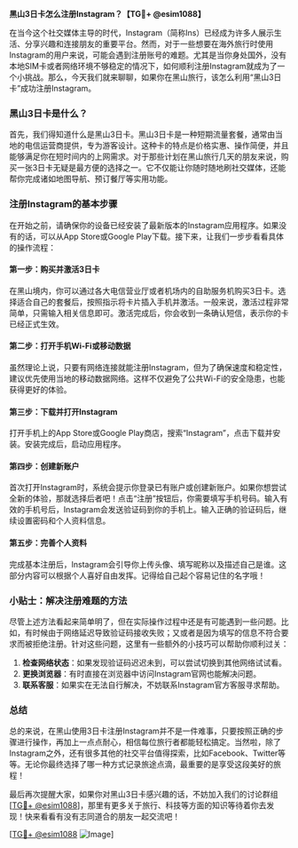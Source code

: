 **黑山3日卡怎么注册Instagram？【TG💪+ @esim1088】**

在当今这个社交媒体主导的时代，Instagram（简称Ins）已经成为许多人展示生活、分享兴趣和连接朋友的重要平台。然而，对于一些想要在海外旅行时使用Instagram的用户来说，可能会遇到注册账号的难题。尤其是当你身处国外，没有本地SIM卡或者网络环境不够稳定的情况下，如何顺利注册Instagram就成为了一个小挑战。那么，今天我们就来聊聊，如果你在黑山旅行，该怎么利用“黑山3日卡”成功注册Instagram。

### 黑山3日卡是什么？

首先，我们得知道什么是黑山3日卡。黑山3日卡是一种短期流量套餐，通常由当地的电信运营商提供，专为游客设计。这种卡的特点是价格实惠、操作简便，并且能够满足你在短时间内的上网需求。对于那些计划在黑山旅行几天的朋友来说，购买一张3日卡无疑是最方便的选择之一。它不仅能让你随时随地刷社交媒体，还能帮你完成诸如地图导航、预订餐厅等实用功能。

### 注册Instagram的基本步骤

在开始之前，请确保你的设备已经安装了最新版本的Instagram应用程序。如果没有的话，可以从App Store或Google Play下载。接下来，让我们一步步看看具体的操作流程：

#### 第一步：购买并激活3日卡
在黑山境内，你可以通过各大电信营业厅或者机场内的自助服务机购买3日卡。选择适合自己的套餐后，按照指示将卡片插入手机并激活。一般来说，激活过程非常简单，只需输入相关信息即可。激活完成后，你会收到一条确认短信，表示你的卡已经正式生效。

#### 第二步：打开手机Wi-Fi或移动数据
虽然理论上说，只要有网络连接就能注册Instagram，但为了确保速度和稳定性，建议优先使用当地的移动数据网络。这样不仅避免了公共Wi-Fi的安全隐患，也能获得更好的体验。

#### 第三步：下载并打开Instagram
打开手机上的App Store或Google Play商店，搜索“Instagram”，点击下载并安装。安装完成后，启动应用程序。

#### 第四步：创建新账户
首次打开Instagram时，系统会提示你登录已有账户或创建新账户。如果你想尝试全新的体验，那就选择后者吧！点击“注册”按钮后，你需要填写手机号码。输入有效的手机号后，Instagram会发送验证码到你的手机上。输入正确的验证码后，继续设置密码和个人资料信息。

#### 第五步：完善个人资料
完成基本注册后，Instagram会引导你上传头像、填写昵称以及描述自己是谁。这部分内容可以根据个人喜好自由发挥。记得给自己起个容易记住的名字哦！

### 小贴士：解决注册难题的方法

尽管上述方法看起来简单明了，但在实际操作过程中还是有可能遇到一些问题。比如，有时候由于网络延迟导致验证码接收失败；又或者是因为填写的信息不符合要求而被拒绝注册。针对这些问题，这里有一些额外的小技巧可以帮助你顺利过关：

1. **检查网络状态**：如果发现验证码迟迟未到，可以尝试切换到其他网络试试看。
2. **更换浏览器**：有时直接在浏览器中访问Instagram官网也能解决问题。
3. **联系客服**：如果实在无法自行解决，不妨联系Instagram官方客服寻求帮助。

### 总结

总的来说，在黑山使用3日卡注册Instagram并不是一件难事，只要按照正确的步骤进行操作，再加上一点点耐心，相信每位旅行者都能轻松搞定。当然啦，除了Instagram之外，还有很多其他的社交平台值得探索，比如Facebook、Twitter等等。无论你最终选择了哪一种方式记录旅途点滴，最重要的是享受这段美好的旅程！

最后再次提醒大家，如果你对黑山3日卡感兴趣的话，不妨加入我们的讨论群组[[TG💪+ @esim1088](https://t.me/s/esim1088)]，那里有更多关于旅行、科技等方面的知识等待着你去发现！快来看看有没有志同道合的朋友一起交流吧！

[[TG💪+ @esim1088](https://t.me/s/esim1088) ![Image](https://i.postimg.cc/4NQfJmqS/Snipaste-2025-05-13-00-14-12.png)]